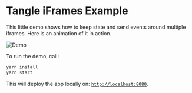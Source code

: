Tangle iFrames Example
======================

This little demo shows how to keep state and send events around multiple iframes. Here is an animation of it in action.

![Demo](https://raw.githubusercontent.com/stateful/tangle/main/.github/workflows/test.yaml?token=AAFSRSIXJGSY76IZ7L4NSULBU6VZQ)

To run the demo, call:

```sh
yarn install
yarn start
```

This will deploy the app locally on: [`http://localhost:8080`](http://localhost:8080).
